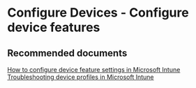 <properties
	pageTitle="Configure Devices - Configure device features"
	description="Configure Devices - Configure device features"
	service="microsoft.intune"
	resource="intune"
	authors="mackie1604"
	displayOrder=""
	selfHelpType="generic"
	supportTopicIds="32599607"
	resourceTags=""
	productPesIds="15584"
	cloudEnvironments="public"
/>

# Configure Devices - Configure device features

## **Recommended documents**

[How to configure device feature settings in Microsoft Intune](https://docs.microsoft.com/intune/device-features-configure)<br>
[Troubleshooting device profiles in Microsoft Intune](https://docs.microsoft.com/intune/device-profile-troubleshoot)<br>

